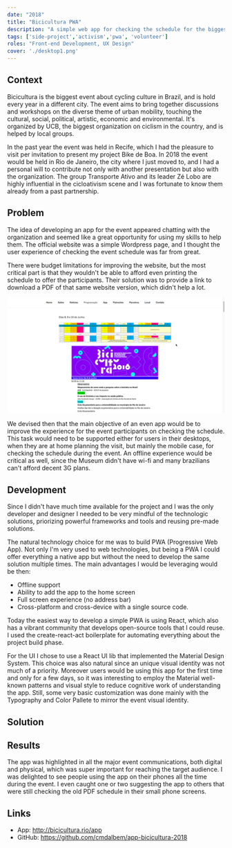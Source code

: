 ```yaml
---
date: "2018"
title: "Bicicultura PWA"
description: "A simple web app for checking the schedule for the biggest brazilian conference on bike culture."
tags: ['side-project','activism','pwa', 'volunteer']
roles: "Front-end Development, UX Design"
cover: './desktop1.png'
--- 
```


## Context
Bicicultura is the biggest event about cycling culture in Brazil, and is hold every year in a different city. The event aims to bring together discussions and workshops on the diverse theme of urban mobility, touching the cultural, social, political, artistic, economic and environmental. It's organized by UCB, the biggest organization on ciclism in the country, and is helped by local groups. 

In the past year the event was held in Recife, which I had the pleasure to visit per invitation to present my project Bike de Boa. In 2018 the event would be held in Rio de Janeiro, the city where I just moved to, and I had a personal will to contribute not only with another presentation but also with the organization. The group Transporte Ativo and its leader Zé Lobo are highly influential in the cicloativism scene and I was fortunate to know them already from a past partnership.

## Problem
The idea of developing an app for the event appeared chatting with the organization and seemed like a great opportunity for using my skills to help them. The official website was a simple Wordpress page, and I thought the user experience of checking the event schedule was far from great.

There were budget limitations for improving the website, but the most critical part is that they wouldn't be able to afford even printing the schedule to offer the participants. Their solution was to provide a link to download a PDF of that same website version, which didn't help a lot.

![](./website_schedule_desktop.gif)

We devised then that the main objective of an even app would be to improve the experience for the event participants on checking the schedule. This task would need to be supported either for users in their desktops, when they are at home planning the visit, but mainly the mobile case, for checking the schedule during the event. An offline experience would be critical as well, since the Museum didn't have wi-fi and many brazilians can't afford decent 3G plans.


## Development
Since I didn't have much time available for the project and I was the only developer and designer I needed to be very mindful of the technologic solutions, priorizing powerful frameworks and tools and reusing pre-made solutions.

The natural technology choice for me was to build PWA (Progressive Web App). Not only I'm very used to web technologies, but being a PWA I could offer everything a native app but without the need to develop the same solution multiple times. The main advantages I would be leveraging would be then:

* Offline support
* Ability to add the app to the home screen
* Full screen experience (no address bar)
* Cross-platform and cross-device with a single source code.

Today the easiest way to develop a simple PWA is using React, which also has a vibrant community that develops open-source tools that I could reuse. I used the create-react-act boilerplate for automating everything about the project build phase.

For the UI I chose to use a React UI lib that implemented the Material Design System. This choice was also natural since an unique visual identity was not much of a priority. Moreover users would be using this app for the first time and only for a few days, so it was interesting to employ the Material well-known patterns and visual style to reduce cognitive work of understanding the app. Still, some very basic customization was done mainly with the Typography and Color Pallete to mirror the event visual identity.  

## Solution



## Results

The app was highlighted in all the major event communications, both digital and physical, which was super important for reaching the target audience. I was delighted to see people using the app on their phones all the time during the event. I even caught one or two suggesting the app to others that were still checking the old PDF schedule in their small phone screens. 

<results-banner
    data='{
        "event total visitors": "427",
        "app total users": "500",
        "pageviews": "1,636",
        "PWA installs": "32"
    }'>
</results-banner>


## Links

* App: http://bicicultura.rio/app
* GitHub: https://github.com/cmdalbem/app-bicicultura-2018